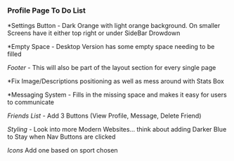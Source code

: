 ### Profile Page To Do List

*Settings Button - Dark Orange with light orange background. On smaller Screens have it either top right or under SideBar Drowdown

*Empty Space - Desktop Version has some empty space needing to be filled

*Footer* - This will also be part of the layout section for every single page

*Fix Image/Descriptions positioning as well as mess around with Stats Box

*Messaging System - Fills in the missing space and makes it easy for users to communicate

*Friends List* - Add 3 Buttons (View Profile, Message, Delete Friend)

*Styling* - Look into more Modern Websites... think about adding Darker Blue to Stay when Nav Buttons are clicked

*Icons* Add one based on sport chosen